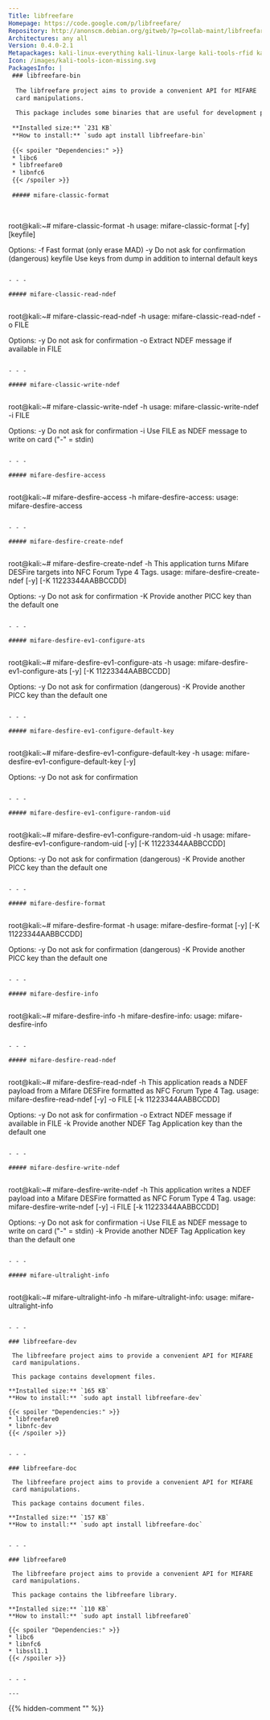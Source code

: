 ```yaml
---
Title: libfreefare
Homepage: https://code.google.com/p/libfreefare/
Repository: http://anonscm.debian.org/gitweb/?p=collab-maint/libfreefare.git;a=summary
Architectures: any all
Version: 0.4.0-2.1
Metapackages: kali-linux-everything kali-linux-large kali-tools-rfid kali-tools-wireless 
Icon: /images/kali-tools-icon-missing.svg
PackagesInfo: |
 ### libfreefare-bin
 
  The libfreefare project aims to provide a convenient API for MIFARE
  card manipulations.
   
  This package includes some binaries that are useful for development purposes.
 
 **Installed size:** `231 KB`  
 **How to install:** `sudo apt install libfreefare-bin`  
 
 {{< spoiler "Dependencies:" >}}
 * libc6 
 * libfreefare0 
 * libnfc6 
 {{< /spoiler >}}
 
 ##### mifare-classic-format
 
 
 ```
 root@kali:~# mifare-classic-format -h
 usage: mifare-classic-format [-fy] [keyfile]
 
 Options:
   -f      Fast format (only erase MAD)
   -y      Do not ask for confirmation (dangerous)
   keyfile Use keys from dump in addition to internal default keys
 ```
 
 - - -
 
 ##### mifare-classic-read-ndef
 
 
 ```
 root@kali:~# mifare-classic-read-ndef -h
 usage: mifare-classic-read-ndef -o FILE
 
 Options:
   -y     Do not ask for confirmation
   -o     Extract NDEF message if available in FILE
 ```
 
 - - -
 
 ##### mifare-classic-write-ndef
 
 
 ```
 root@kali:~# mifare-classic-write-ndef -h
 usage: mifare-classic-write-ndef -i FILE
 
 Options:
   -y     Do not ask for confirmation
   -i     Use FILE as NDEF message to write on card ("-" = stdin)
 ```
 
 - - -
 
 ##### mifare-desfire-access
 
 
 ```
 root@kali:~# mifare-desfire-access -h
 mifare-desfire-access: usage: mifare-desfire-access
 ```
 
 - - -
 
 ##### mifare-desfire-create-ndef
 
 
 ```
 root@kali:~# mifare-desfire-create-ndef -h
 This application turns Mifare DESFire targets into NFC Forum Type 4 Tags.
 usage: mifare-desfire-create-ndef [-y] [-K 11223344AABBCCDD]
 
 Options:
   -y     Do not ask for confirmation
   -K     Provide another PICC key than the default one
 ```
 
 - - -
 
 ##### mifare-desfire-ev1-configure-ats
 
 
 ```
 root@kali:~# mifare-desfire-ev1-configure-ats -h
 usage: mifare-desfire-ev1-configure-ats [-y] [-K 11223344AABBCCDD]
 
 Options:
   -y     Do not ask for confirmation (dangerous)
   -K     Provide another PICC key than the default one
 ```
 
 - - -
 
 ##### mifare-desfire-ev1-configure-default-key
 
 
 ```
 root@kali:~# mifare-desfire-ev1-configure-default-key -h
 usage: mifare-desfire-ev1-configure-default-key [-y]
 
 Options:
   -y     Do not ask for confirmation
 ```
 
 - - -
 
 ##### mifare-desfire-ev1-configure-random-uid
 
 
 ```
 root@kali:~# mifare-desfire-ev1-configure-random-uid -h
 usage: mifare-desfire-ev1-configure-random-uid [-y] [-K 11223344AABBCCDD]
 
 Options:
   -y     Do not ask for confirmation (dangerous)
   -K     Provide another PICC key than the default one
 ```
 
 - - -
 
 ##### mifare-desfire-format
 
 
 ```
 root@kali:~# mifare-desfire-format -h
 usage: mifare-desfire-format [-y] [-K 11223344AABBCCDD]
 
 Options:
   -y     Do not ask for confirmation (dangerous)
   -K     Provide another PICC key than the default one
 ```
 
 - - -
 
 ##### mifare-desfire-info
 
 
 ```
 root@kali:~# mifare-desfire-info -h
 mifare-desfire-info: usage: mifare-desfire-info
 ```
 
 - - -
 
 ##### mifare-desfire-read-ndef
 
 
 ```
 root@kali:~# mifare-desfire-read-ndef -h
 This application reads a NDEF payload from a Mifare DESFire formatted as NFC Forum Type 4 Tag.
 usage: mifare-desfire-read-ndef [-y] -o FILE [-k 11223344AABBCCDD]
 
 Options:
   -y     Do not ask for confirmation
   -o     Extract NDEF message if available in FILE
   -k     Provide another NDEF Tag Application key than the default one
 ```
 
 - - -
 
 ##### mifare-desfire-write-ndef
 
 
 ```
 root@kali:~# mifare-desfire-write-ndef -h
 This application writes a NDEF payload into a Mifare DESFire formatted as NFC Forum Type 4 Tag.
 usage: mifare-desfire-write-ndef [-y] -i FILE [-k 11223344AABBCCDD]
 
 Options:
   -y     Do not ask for confirmation
   -i     Use FILE as NDEF message to write on card ("-" = stdin)
   -k     Provide another NDEF Tag Application key than the default one
 ```
 
 - - -
 
 ##### mifare-ultralight-info
 
 
 ```
 root@kali:~# mifare-ultralight-info -h
 mifare-ultralight-info: usage: mifare-ultralight-info
 ```
 
 - - -
 
 ### libfreefare-dev
 
  The libfreefare project aims to provide a convenient API for MIFARE
  card manipulations.
   
  This package contains development files.
 
 **Installed size:** `165 KB`  
 **How to install:** `sudo apt install libfreefare-dev`  
 
 {{< spoiler "Dependencies:" >}}
 * libfreefare0 
 * libnfc-dev
 {{< /spoiler >}}
 
 
 - - -
 
 ### libfreefare-doc
 
  The libfreefare project aims to provide a convenient API for MIFARE
  card manipulations.
   
  This package contains document files.
 
 **Installed size:** `157 KB`  
 **How to install:** `sudo apt install libfreefare-doc`  
 
 
 - - -
 
 ### libfreefare0
 
  The libfreefare project aims to provide a convenient API for MIFARE
  card manipulations.
   
  This package contains the libfreefare library.
 
 **Installed size:** `110 KB`  
 **How to install:** `sudo apt install libfreefare0`  
 
 {{< spoiler "Dependencies:" >}}
 * libc6 
 * libnfc6 
 * libssl1.1 
 {{< /spoiler >}}
 
 
 - - -
 
---
```

{{% hidden-comment "<!--Do not edit anything above this line-->" %}}
